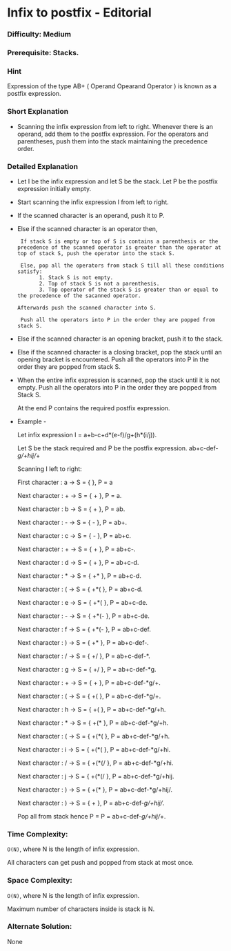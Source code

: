 
# Infix to postfix - Editorial

### Difficulty:  Medium

### Prerequisite:  Stacks.

### Hint

Expression of the type AB+ ( Operand Opearand Operator ) is known as a postfix expression. 

### Short Explanation

* Scanning the infix expression from left to right. Whenever there is an operand, add them to the postfix expression. For the operators and parentheses, push them into the stack maintaining the precedence order.

### Detailed Explanation

* Let I be the infix expression and let S be the stack. Let P be the postfix expression initially empty.
* Start scanning the infix expression I from left to right.
 
* If the scanned character is an operand, push it to P.
 
* Else if the scanned character is an operator then,
       
       If stack S is empty or top of S is contains a parenthesis or the precedence of the scanned operator is greater than the operator at top of stack S, push the operator into the stack S.
       
       Else, pop all the operators from stack S till all these conditions satisfy:
             1. Stack S is not empty.
             2. Top of stack S is not a parenthesis.
             3. Top operator of the stack S is greater than or equal to the precedence of the sacanned operator.
       
      Afterwards push the scanned character into S.

       Push all the operators into P in the order they are popped from stack S.

* Else if the scanned character is an opening bracket, push it to the stack. 
* Else if the scanned character is a closing bracket, pop the stack until an opening bracket is encountered.
  Push all the operators into P in the order they are popped from stack S. 

* When the entire infix expression is scanned, pop the stack until it is not empty. Push all the operators into P in the order they are popped from Stack S.
 
  At the end P contains the required postfix expression.

* Example -
 
  Let infix expression I = a+b-c+d*(e-f)/g+(h*(i/j)).
  
  Let S be the stack required and P be the postfix expression.  ab+c-def-*g/+hij/*+

  Scanning I left to right:

  First character : a -> S = { }, P = a
  
  Next character : + -> S = { + }, P = a.
  
  Next character : b -> S = { + }, P = ab.
  
  Next character : - -> S = { - }, P = ab+.
  
  Next character : c -> S = { - }, P = ab+c.
  
  Next character : + -> S = { + }, P = ab+c-.
  
  Next character : d -> S = { + }, P = ab+c-d.
  
  Next character : * -> S = { +* }, P = ab+c-d.
  
  Next character : ( -> S = { +*( }, P = ab+c-d.
  
  Next character : e -> S = { +*( }, P = ab+c-de.
  
  Next character : - -> S = { +*(- }, P = ab+c-de.
  
  Next character : f -> S = { +*(- }, P = ab+c-def.
  
  Next character : ) -> S = { +* }, P = ab+c-def-.
  
  Next character : / -> S = { +/ }, P = ab+c-def-*.
  
  Next character : g -> S = { +/ }, P = ab+c-def-*g.
  
  Next character : + -> S = { + }, P = ab+c-def-*g/+.
  
  Next character : ( -> S = { +( }, P = ab+c-def-*g/+.
  
  Next character : h -> S = { +( }, P = ab+c-def-*g/+h.
  
  Next character : * -> S = { +(* }, P = ab+c-def-*g/+h.
  
  Next character : ( -> S = { +(*( }, P = ab+c-def-*g/+h.
  
  Next character : i -> S = { +(*( }, P = ab+c-def-*g/+hi.
  
  Next character : / -> S = { +(*(/ }, P = ab+c-def-*g/+hi.
  
  Next character : j -> S = { +(*(/ }, P = ab+c-def-*g/+hij.
  
  Next character : ) -> S = { +(* }, P = ab+c-def-*g/+hij/.
  
  Next character : ) -> S = { + }, P = ab+c-def-*g/+hij/*.
  
  Pop all from stack hence P = P = ab+c-def-*g/+hij/*+.
  
  

### Time Complexity:

`O(N)`, where N is the length of infix expression.

All characters can get push and popped from stack at most once.

### Space Complexity:

`O(N)`, where N is the length of infix expression.

Maximum number of characters inside is stack is N.

### Alternate Solution:
None

